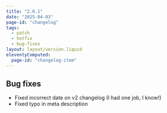 ```yaml
---
title: "2.0.1"
date: "2025-04-03"
page-id: "changelog"
tags: 
  - patch
  - hotfix
  - bug-fixes
layout: layout/version.liquid
eleventyComputed:
  page-id: "changelog-item"
---
```

## Bug fixes
- Fixed incorrect date on v2 changelog (I had one job, I know!)
- Fixed typo in meta description